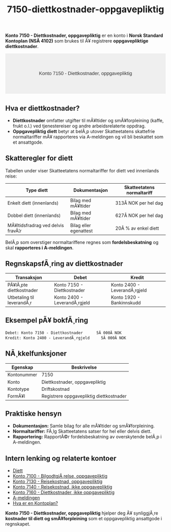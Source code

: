 ﻿---
title: "7150-diettkostnader-oppgavepliktig"
meta_title: "7150-diettkostnader-oppgavepliktig"
meta_description: '**Konto 7150 - Diettkostnader, oppgavepliktig** er en konto i **Norsk Standard Kontoplan (NSÂ 4102)** som brukes til Ã¥ registrere **oppgavepliktige diettkostna...'
slug: 7150-diettkostnader-oppgavepliktig
type: blog
layout: pages/single
---

**Konto 7150 - Diettkostnader, oppgavepliktig** er en konto i **Norsk Standard Kontoplan (NSÂ 4102)** som brukes til Ã¥ registrere **oppgavepliktige diettkostnader**.

![Illustrasjon av konto 7150 Diettkostnader, oppgavepliktig](7150-diettkostnader-oppgavepliktig-image.svg)

## Hva er diettkostnader?

* **Diettkostnader** omfatter utgifter til mÃ¥ltider og smÃ¥forpleining (kaffe, frukt o.l.) ved tjenestereiser og andre arbeidsrelaterte oppdrag.
* **Oppgavepliktig diett** betyr at belÃ¸p utover Skatteetatens skattefrie normaltariffer mÃ¥ rapporteres via A-meldingen og vil bli beskattet som et ansattgode.

## Skatteregler for diett

Tabellen under viser Skatteetatens normaltariffer for diett ved innenlands reise:

| Type diett                       | Dokumentasjon          | Skatteetatens normaltariff  |
|----------------------------------|------------------------|-----------------------------|
| Enkelt diett (innenlands)        | Bilag med mÃ¥ltider     | 313Â NOK per hel dag         |
| Dobbel diett (innenlands)        | Bilag med mÃ¥ltider     | 627Â NOK per hel dag         |
| MÃ¥ltidsfradrag ved delvis fravÃ¦r | Bilag eller egenattest | 20Â % av enkel diett         |

BelÃ¸p som overstiger normaltariffene regnes som **fordelsbeskatning** og skal **rapporteres i A-meldingen**.

## RegnskapsfÃ¸ring av diettkostnader

| Transaksjon                       | Debet                         | Kredit                        |
|-----------------------------------|-------------------------------|-------------------------------|
| PÃ¥lÃ¸pte diettkostnader            | Konto 7150 - Diettkostnader   | Konto 2400 - LeverandÃ¸rgjeld |
| Utbetaling til leverandÃ¸r         | Konto 2400 - LeverandÃ¸rgjeld  | Konto 1920 - Bankinnskudd    |

## Eksempel pÃ¥ bokfÃ¸ring

```plaintext
Debet: Konto 7150 - Diettkostnader      5Â 000Â NOK
Kredit: Konto 2400 - LeverandÃ¸rgjeld     5Â 000Â NOK
```

## NÃ¸kkelfunksjoner

| Egenskap      | Beskrivelse                                         |
|---------------|-----------------------------------------------------|
| Kontonummer   | 7150                                                |
| Konto         | Diettkostnader, oppgavepliktig                      |
| Kontotype     | Driftskostnad                                       |
| FormÃ¥l        | Registrere oppgavepliktig diettkostnader            |

## Praktiske hensyn

* **Dokumentasjon:** Samle bilag for alle mÃ¥ltider og smÃ¥forpleining.
* **Normaltariffer:** FÃ¸lg Skatteetatens satser for hel eller delvis diett.
* **Rapportering:** RapportÃ©r fordelsbeskatning av overskytende belÃ¸p i A-meldingen.

## Intern lenking og relaterte kontoer

* [Diett](/blogs/regnskap/diett "Diett: Guide til normaltariffer, regler og regnskapsfÃ¸ring av diett")
* [Konto 7100 - BilgodtgjÃ¸relse, oppgavepliktig](/blogs/kontoplan/7100-bilgodtgjorelse-oppgavepliktig "Konto 7100 - BilgodtgjÃ¸relse, oppgavepliktig: RegnskapsfÃ¸ring av bilgodtgjÃ¸relse som oppgavepliktig fordel i Norsk kontoplan")
* [Konto 7130 - Reisekostnad, oppgavepliktig](/blogs/kontoplan/7130-reisekostnad-oppgavepliktig "Konto 7130 - Reisekostnad, oppgavepliktig: Komplett Guide til Oppgavepliktige Reisekostnader")
* [Konto 7140 - Reisekostnad, ikke oppgavepliktig](/blogs/kontoplan/7140-reisekostnad-ikke-oppgavepliktig "Konto 7140 - Reisekostnad, ikke oppgavepliktig: Komplett Guide til Ikke Oppgavepliktige Reisekostnader")
* [Konto 7160 - Diettkostnader, ikke oppgavepliktig](/blogs/kontoplan/7160-diettkostnader-ikke-oppgavepliktig "Konto 7160 - Diettkostnader, ikke oppgavepliktig: Komplett Guide til Ikke Oppgavepliktige Diettkostnader")
* [A-meldingen](/blogs/regnskap/hva-er-a-melding "Hva er A-melding? Komplett Guide til A-meldingen")
* [Hva er en Kontoplan?](/blogs/regnskap/hva-er-kontoplan "Hva er en Kontoplan? Komplett Guide til Kontoplaner i Norsk Regnskap")

**Konto 7150 - Diettkostnader, oppgavepliktig** hjelper deg Ã¥ synliggjÃ¸re **kostnader til diett og smÃ¥forpleining** som et oppgavepliktig ansattgode i regnskapet.
